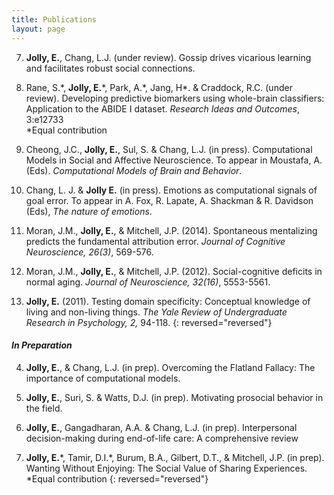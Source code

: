 ```yaml
---
title: Publications
layout: page
---
```

7. **Jolly, E.**, Chang, L.J. (under review). Gossip drives vicarious learning and facilitates robust social connections.  

6. Rane, S.\*, **Jolly, E.**\*, Park, A.\*, Jang, H\*. & Craddock, R.C. (under review). Developing predictive biomarkers using whole-brain classifiers: Application to the ABIDE I dataset. *Research Ideas and Outcomes*, 3:e12733  
\*Equal contribution

5. Cheong, J.C., **Jolly, E.**, Sul, S. & Chang, L.J. (in press). Computational Models in Social and Affective Neuroscience. To appear in Moustafa, A. (Eds). *Computational Models of Brain and Behavior*.

4. Chang, L. J. & **Jolly E.** (in press). Emotions as computational signals of goal error. To appear in A. Fox, R. Lapate, A. Shackman & R. Davidson (Eds), *The nature of emotions*.

3. Moran, J.M., **Jolly, E.**, & Mitchell, J.P. (2014). Spontaneous mentalizing predicts the fundamental attribution error. *Journal of Cognitive Neuroscience, 26(3)*, 569-576.

2. Moran, J.M., **Jolly, E.**, & Mitchell, J.P. (2012). Social-cognitive deficits in normal aging. *Journal of Neuroscience, 32(16)*, 5553-5561.

1. **Jolly, E.** (2011). Testing domain specificity: Conceptual knowledge of living and non-living things. *The Yale Review of Undergraduate Research in Psychology, 2,* 94-118.
{: reversed="reversed"}

#### *In Preparation*
4. **Jolly, E.**, & Chang, L.J. (in prep). Overcoming the Flatland Fallacy: The importance of computational models.

3. **Jolly, E.**, Suri, S. & Watts, D.J. (in prep). Motivating prosocial behavior in the field.

2. **Jolly, E.**, Gangadharan, A.A. & Chang, L.J. (in prep). Interpersonal decision-making during end-of-life care: A comprehensive review

1. **Jolly, E.**\*, Tamir, D.I.\*, Burum, B.A., Gilbert, D.T., & Mitchell, J.P. (in prep). Wanting Without Enjoying: The Social Value of Sharing Experiences.  
\*Equal contribution
{: reversed="reversed"}
